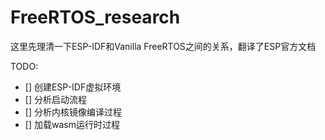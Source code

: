 # FreeRTOS_research

这里先理清一下ESP-IDF和Vanilla FreeRTOS之间的关系，翻译了ESP官方文档

TODO:
- [] 创建ESP-IDF虚拟环境
- [] 分析启动流程
- [] 分析内核镜像编译过程
- [] 加载wasm运行时过程
